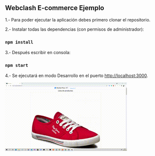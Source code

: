 ## Webclash E-commerce Ejemplo

1.- Para poder ejecutar la aplicación debes primero clonar el repositorio.

2.- Instalar todas las dependencias (con permisos de administrador):

### `npm install`

3.- Después escribir en consola:

### `npm start`

4.- Se ejecutará en modo Desarrollo en el puerto
[http://localhost:3000](http://localhost:3000).

![](navegation.gif)


